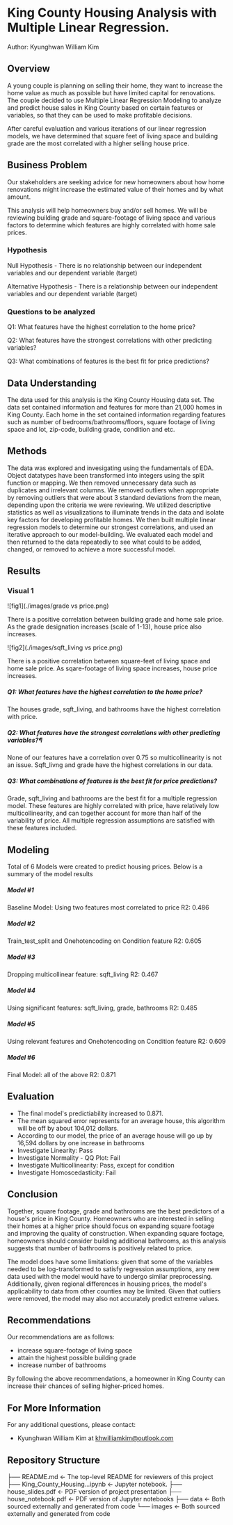 # King County Housing Analysis with Multiple Linear Regression.

Author: Kyunghwan William Kim 

## Overview

A young couple is planning on selling their home, they want to increase the home value as much as possible but have limited capital for renovations. The couple decided to use Multiple Linear Regression Modeling to analyze and predict house sales in King County based on certain features or variables, so that they can be used to make profitable decisions. 

After careful evaluation and various iterations of our linear regression models, we have determined that square feet of living space and building grade are the most correlated with a higher selling house price.

## Business Problem

Our stakeholders are seeking advice for new homeowners about how home renovations might increase the estimated value of their homes and by what amount.

This analysis will help homeowners buy and/or sell homes. We will be reviewing building grade and square-footage of living space and various factors to determine which features are highly correlated with home sale prices.

### Hypothesis

Null Hypothesis - There is no relationship between our independent variables and our dependent variable (target)

Alternative Hypothesis - There is a relationship between our independent variables and our dependent variable (target)

### Questions to be analyzed

Q1: What features have the highest correlation to the home price?

Q2: What features have the strongest correlations with other predicting variables?

Q3: What combinations of features is the best fit for price predictions?

## Data Understanding

The data used for this analysis is the King County Housing data set. The data set contained information and features for more than 21,000 homes in King County. Each home in the set contained information regarding features such as number of bedrooms/bathrooms/floors, square footage of living space and lot, zip-code, building grade, condition and etc.

## Methods

The data was explored and invesigating using the fundamentals of EDA. Object datatypes have been transformed into integers using the split function or mapping. We then removed unnecessary data such as duplicates and irrelevant columns. We removed outliers when appropriate by removing outliers that were about 3 standard deviations from the mean, depending upon the criteria we were reviewing. We utilized descriptive statistics as well as visualizations to illuminate trends in the data and isolate key factors for developing profitable homes. We then built multiple linear regression models to determine our strongest correlations, and used an iterative approach to our model-building. We evaluated each model and then returned to the data repeatedly to see what could to be added, changed, or removed to achieve a more successful model.

## Results


### Visual 1
![fig1](./images/grade vs price.png)

There is a positive correlation between building grade and home sale price. As the grade designation increases (scale of 1-13), house price also increases.


![fig2](./images/sqft_living vs price.png)

There is a positive correlation between square-feet of living space and home sale price. As sqare-footage of living space increases, house price increases.

##### Q1: What features have the highest correlation to the home price?

The houses grade, sqft_living, and bathrooms have the highest correlation with price.

##### Q2: What features have the strongest correlations with other predicting variables?¶

None of our features have a correlation over 0.75 so multicollinearity is not an issue. Sqft_livng and grade have the highest correlations in our data.

##### Q3: What combinations of features is the best fit for price predictions?

Grade, sqft_living and bathrooms are the best fit for a multiple regression model. These features are highly correlated with price, have relatively low multicollinearity, and can together account for more than half of the variability of price. All multiple regression assumptions are satisfied with these features included.

## Modeling

Total of 6 Models were created to predict housing prices. Below is a summary of the model results

##### Model #1
Baseline Model: Using two features most correlated to price
R2: 0.486
##### Model #2
Train_test_split and Onehotencoding on Condition feature
R2: 0.605
##### Model #3
Dropping multicollinear feature: sqft_living
R2: 0.467
##### Model #4
Using significant features: sqft_living, grade, bathrooms
R2: 0.485
##### Model #5
Using relevant features and Onehotencoding on Condition feature
R2: 0.609
##### Model #6
Final Model: all of the above
R2: 0.871

## Evaluation
* The final model's predictiability increased to 0.871.
* The mean squared error represents for an average house, this algorithm will be off by about 104,012 dollars.
* According to our model, the price of an average house will go up by 16,594 dollars by one increase in bathrooms
* Investigate Linearity: Pass
* Investigate Normality - QQ Plot: Fail
* Investigate Multicollinearity: Pass, except for condition
* Investigate Homoscedasticity: Fail

## Conclusion

Together, square footage, grade and bathrooms are the best predictors of a house's price in King County. Homeowners who are interested in selling their homes at a higher price should focus on expanding square footage and improving the quality of construction. When expanding square footage, homeowners should consider building additional bathrooms, as this analysis suggests that number of bathrooms is positively related to price.

The model does have some limitations: given that some of the variables needed to be log-transformed to satisfy regression assumptions, any new data used with the model would have to undergo similar preprocessing. Additionally, given regional differences in housing prices, the model's applicability to data from other counties may be limited. Given that outliers were removed, the model may also not accurately predict extreme values.

## Recommendations

Our recommendations are as follows:

* increase square-footage of living space
* attain the highest possible building grade
* increase number of bathrooms

By following the above recommendations, a homeowner in King County can increase their chances of selling higher-priced homes.

## For More Information

For any additional questions, please contact:
* Kyunghwan William Kim at khwilliamkim@outlook.com

## Repository Structure

├── README.md                        <- The top-level README for reviewers of this project
├── King_County_Housing...ipynb      <- Jupyter notebook.
├── house_slides.pdf                 <- PDF version of project presentation
├── house_notebook.pdf               <- PDF version of Jupyter notebooks
├── data                             <- Both sourced externally and generated from code
└── images                           <- Both sourced externally and generated from code